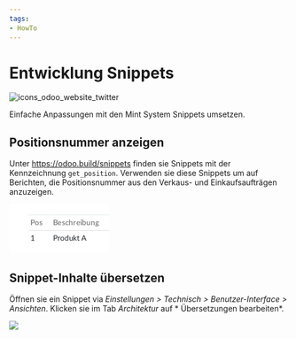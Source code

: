 ```yaml
---
tags:
- HowTo
---
```

# Entwicklung Snippets
![icons_odoo_website_twitter](assets/icons_odoo_website_twitter.png)

Einfache Anpassungen mit den Mint System Snippets umsetzen.

## Positionsnummer anzeigen

Unter <https://odoo.build/snippets> finden sie Snippets mit der Kennzeichnung `get_position`. Verwenden sie diese Snippets um auf Berichten, die Positionsnummer aus den Verkaus- und Einkaufsaufträgen anzuzeigen.

![](assets/Snippets%20Positionsnummer%20anzeigen.png)

## Snippet-Inhalte übersetzen

Öffnen sie ein Snippet via *Einstellungen > Technisch > Benutzer-Interface > Ansichten*. Klicken sie im Tab *Architektur* auf * Übersetzungen bearbeiten*.

![](assets/Snippet%20Übersetzung.png)